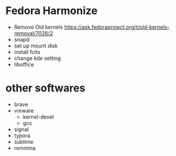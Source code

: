 # Fedora Harmonize
 
* Remove Old kernels https://ask.fedoraproject.org/t/old-kernels-removal/7026/2
* snapd
* set up mount disk
* install fcitx
* change kde setting
* liboffice
  

# other softwares
* brave
* vmware
  * kernel-devel
  * gcc
* signal
* typora
* sublime
* remmina
